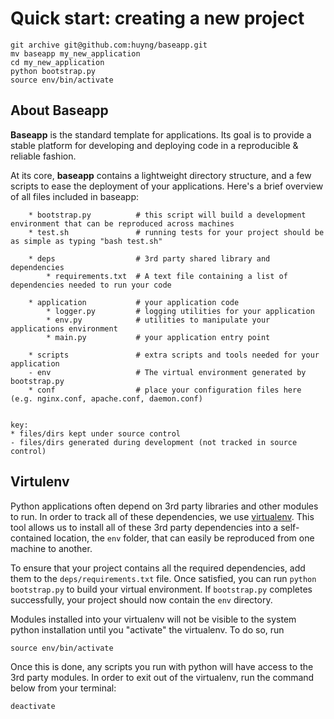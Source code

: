 # Quick start: creating a new project  #
    
    git archive git@github.com:huyng/baseapp.git
    mv baseapp my_new_application
    cd my_new_application
    python bootstrap.py
    source env/bin/activate


## About Baseapp ##

**Baseapp** is the standard template for applications.  Its goal is to provide a stable platform for developing and deploying code in a reproducible & reliable fashion.

At its core, **baseapp** contains a lightweight directory structure, and a few scripts to ease the deployment of your applications. Here's a brief overview of all files included in baseapp:

        * bootstrap.py          # this script will build a development environment that can be reproduced across machines
        * test.sh               # running tests for your project should be as simple as typing "bash test.sh"

        * deps                  # 3rd party shared library and dependencies
            * requirements.txt  # A text file containing a list of dependencies needed to run your code

        * application           # your application code
            * logger.py         # logging utilities for your application
            * env.py            # utilities to manipulate your applications environment
            * main.py           # your application entry point

        * scripts               # extra scripts and tools needed for your application
        - env                   # The virtual environment generated by bootstrap.py
        * conf                  # place your configuration files here (e.g. nginx.conf, apache.conf, daemon.conf)

    
    key:
    * files/dirs kept under source control
    - files/dirs generated during development (not tracked in source control)



## Virtulenv ##

Python applications often depend on 3rd party libraries and other modules to run. In order to track all of these dependencies, we use [virtualenv](http://www.virtualenv.org/en/latest/index.html). This tool allows us to install all of these 3rd party dependencies into a self-contained location, the `env` folder, that can easily be reproduced from one machine to another.

To ensure that your project contains all the required dependencies, add them to the `deps/requirements.txt` file. Once satisfied, you can run `python bootstrap.py` to build your virtual environment. If `bootstrap.py` completes successfully, your project should now contain the `env` directory. 

Modules installed into your virtualenv will not be visible to the system python installation until you "activate" the virtualenv. To do so, run 

    source env/bin/activate

Once this is done, any scripts you run with python will have access to the 3rd party modules. In order to exit out of the virtualenv, run the command below from your terminal:

    deactivate
